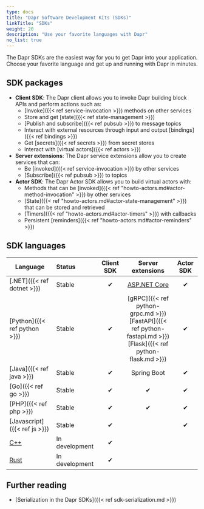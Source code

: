 ```yaml
---
type: docs
title: "Dapr Software Development Kits (SDKs)"
linkTitle: "SDKs"
weight: 20
description: "Use your favorite languages with Dapr"
no_list: true
---
```


The Dapr SDKs are the easiest way for you to get Dapr into your application. Choose your favorite language and get up and running with Dapr in minutes.

## SDK packages

- **Client SDK**: The Dapr client allows you to invoke Dapr building block APIs and perform actions such as:
   - [Invoke]({{< ref service-invocation >}}) methods on other services
   - Store and get [state]({{< ref state-management >}})
   - [Publish and subscribe]({{< ref pubsub >}}) to message topics
   - Interact with external resources through input and output [bindings]({{< ref bindings >}})
   - Get [secrets]({{< ref secrets >}}) from secret stores
   - Interact with [virtual actors]({{< ref actors >}})
- **Server extensions**: The Dapr service extensions allow you to create services that can:
   - Be [invoked]({{< ref service-invocation >}}) by other services
   - [Subscribe]({{< ref pubsub >}}) to topics
- **Actor SDK**: The Dapr Actor SDK allows you to build virtual actors with:
   - Methods that can be [invoked]({{< ref "howto-actors.md#actor-method-invocation" >}}) by other services
   - [State]({{< ref "howto-actors.md#actor-state-management" >}}) that can be stored and retrieved
   - [Timers]({{< ref "howto-actors.md#actor-timers" >}}) with callbacks
   - Persistent [reminders]({{< ref "howto-actors.md#actor-reminders" >}})

## SDK languages

| Language | Status | Client SDK | Server extensions | Actor SDK |
|----------|:------|:----------:|:-----------:|:---------:|
| [.NET]({{< ref dotnet >}}) | Stable | ✔ |  [ASP.NET Core](https://github.com/dapr/dotnet-sdk/tree/master/examples/AspNetCore) | ✔ |
| [Python]({{< ref python >}}) | Stable | ✔ | [gRPC]({{< ref python-grpc.md >}}) <br />[FastAPI]({{< ref python-fastapi.md >}})<br />[Flask]({{< ref python-flask.md >}})| ✔ |
| [Java]({{< ref java >}}) | Stable | ✔ | Spring Boot | ✔ |
| [Go]({{< ref go >}}) | Stable | ✔ | ✔ | ✔ |
| [PHP]({{< ref php >}}) | Stable | ✔ | ✔ | ✔ |
| [Javascript]({{< ref js >}}) | Stable| ✔ | | ✔ |
| [C++](https://github.com/dapr/cpp-sdk) | In development | ✔ | |
| [Rust](https://github.com/dapr/rust-sdk) | In development | ✔ | |  |

## Further reading

- [Serialization in the Dapr SDKs]({{< ref sdk-serialization.md >}})
